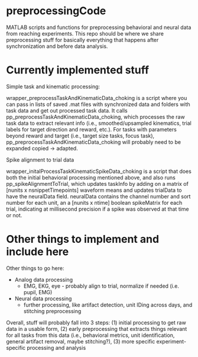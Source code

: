 # preprocessingCode
MATLAB scripts and functions for preprocessing behavioral and neural data from reaching experiments. This repo should be where we share preprocessing stuff for basically everything that happens after synchronization and before data analysis.

# Currently implemented stuff

Simple task and kinematic processing:

wrapper_preprocessTaskAndKinematicData_choking is a script where you can pass in lists of saved .mat files with synchronized data and folders with task data and get out processed task data. It calls pp_preprocessTaskAndKinematicData_choking, which processes the raw task data to extract relevant info (i.e., smoothed/upsampled kinematics, trial labels for target direction and reward, etc.). For tasks with parameters beyond reward and target (i.e., target size tasks, focus task), pp_preprocessTaskAndKinematicData_choking will probably need to be expanded copied -> adapted.

Spike alignment to trial data

wrapper_initalProcessTaskKinematicSpikeData_choking is a script that does both the initial behavioral processing mentioned above, and also runs pp_spikeAlignmentToTrial, which updates taskInfo by adding on a matrix of [nunits x nsnippetTimepoints] waveform means and updates trialData to have the neuralData field. neuralData contains the channel number and sort number for each unit, an a [nunits x ntime] boolean spikeMatrix for each trial, indicating at millisecond precision if a spike was observed at that time or not.


# Other things to implement and include here

Other things to go here:
- Analog data processing
  - EMG, EKG, eye - probably align to trial, normalize if needed (i.e. pupil, EMG)
- Neural data processing
  - further processing, like artifact detection, unit IDing across days, and stitching preprocessing

Overall, stuff will probably fall into 3 steps: (1) initial processing to get raw data in a usable form, (2) early preprocessing that extracts things relevant for all tasks from this data (i.e., behavioral metrics, unit identification, general artifact removal, maybe stitching?), (3) more specific experiment-specific processing and analysis
